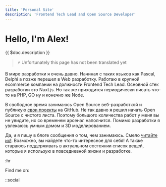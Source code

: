 ```yaml
---
title: 'Personal Site'
description: 'Frontend Tech Lead and Open Source Developer'
---
```


# Hello, I'm Alex!

{{ $doc.description }}

> ⚡ Unfortunately this page has not been translated yet

В мире разработки я очень давно. Начинал с таких языков как Pascal, Delphi а позже перешел в Web разработку.
Работаю в крупной ecommerce компании на должности Frontend Tech Lead. Основной стек разработки это Nuxt.js.
Но так же приходится периодически писать что-то на PHP, GO ну и конечно же Node.

В свободное время занимаюсь Open Source веб-разработкой и публикую [свои проекты](/projects) на GitHub. Не так давно я решил начать
Open Source с чистого листа. Поэтому большого количества работ у меня вы не увидите, но со временем арсенал наполнится.
Помимо разработки я увлекаюсь умным домом и 3D моделированием.

Да, и я пишу в блоге сообщения о том, чем занимаюсь. Смело [читайте их!](/posts). Возможно, вы найдете что-то интересное для себя!
А также стараюсь поддерживать в актуальном состоянии список вещей, которые я использую в повседневной жизни и разработке.

:hr

Find me on:

::social
